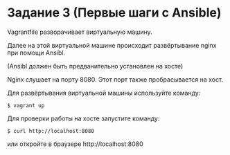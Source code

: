 # Задание 3 (Первые шаги с Ansible)

Vagrantfile разворачивает виртуальную машину.

Далее на этой виртуальной машине происходит развёртывание nginx при помощи Ansibl.

(Ansibl должен быть предванительно установлен на хосте)

Nginx слушает на порту 8080. Этот порт также пробрасывается на хост.

Для развёртывания виртуальной машины используйте команду:

```
$ vagrant up
```

Для проверки работы на хосте запустите команду:

```
$ curl http://localhost:8080
```
или откройте в браузере http://localhost:8080